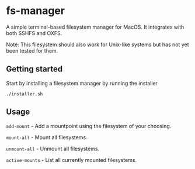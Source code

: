 # fs-manager

A simple terminal-based filesystem manager for MacOS. It integrates with both SSHFS and OXFS.

Note: This filesystem should also work for Unix-like systems but has not yet been tested for them. 

## Getting started

Start by installing a filesystem manager by running the installer

`./installer.sh`

## Usage

`add-mount` - Add a mountpoint using the filesystem of your choosing.

`mount-all` - Mount all filesystems.

`unmount-all` - Unmount all filesystems.

`active-mounts` - List all currently mounted filesystems.

